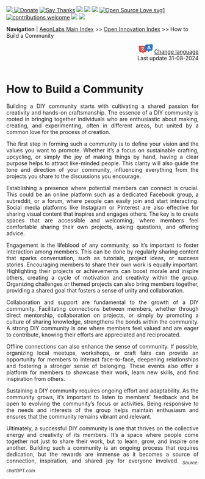 [![](https://dcbadge.vercel.app/api/server/hw3j3RwfJf) ](https://discord.gg/hw3j3RwfJf)
 [![Donate](https://img.shields.io/badge/donate-$-brown.svg?style=for-the-badge)](http://paypal.me/mtpsilva)
 [![Say Thanks](https://img.shields.io/badge/Say%20Thanks-!-yellow.svg?style=for-the-badge)](https://saythanks.io/to/mtpsilva)
![](https://img.shields.io/github/last-commit/aeonSolutions/aeonSolutions?style=for-the-badge)
<img src="https://us-central1-trackgit-analytics.cloudfunctions.net/token/ping/lztozx5fhr486ojv78ol" />
![](https://views.whatilearened.today/views/github/aeonSolutions/aeonSolutions.svg)
[![Open Source Love svg1](https://badges.frapsoft.com/os/v1/open-source.svg?v=103)](#)
[![contributions welcome](https://img.shields.io/badge/contributions-welcome-brightgreen.svg?style=flat&label=Contributions&colorA=red&colorB=black	)](#)
[<img src="https://cdn.buymeacoffee.com/buttons/v2/default-yellow.png" data-canonical-src="https://cdn.buymeacoffee.com/buttons/v2/default-yellow.png" height="30" />](https://www.buymeacoffee.com/migueltomas)
<a href="https://github.com/sponsors/aeonSolutions">
  <img height="40" src="https://github.com/aeonSolutions/PCB-Prototyping-Catalogue/blob/main/media/become_a_github_sponsor.png">
</a>


**Navigation** | [AeonLabs Main Index](https://github.com/aeonSolutions/aeonSolutions/blob/main/aeonSolutions-Main-Index.md)  >>  [Open Innovation Index](https://github.com/aeonSolutions/aeonSolutions/blob/main/open-innovation-book-index.md)  >>  How to Build a Community

<div align="right">
   <img height="25" src="https://github.com/aeonSolutions/aeonSolutions/blob/main/media/language-icon.png"> 
 <a href="https://github-com.translate.goog/aeonSolutions/aeonSolutions/blob/main/How_to_Build_a_Community.md?_x_tr_sl=en&_x_tr_tl=fr&_x_tr_hl=en&_x_tr_pto=wapp">Change language</a> <br>
Last update 31-08-2024
</div>

<br>

<div align="justify">

# How to Build a Community
Building a DIY community starts with cultivating a shared passion for creativity and hands-on craftsmanship. The essence of a DIY community is rooted in bringing together individuals who are enthusiastic about making, creating, and experimenting, often in different areas, but united by a common love for the process of creation.

The first step in forming such a community is to define your vision and the values you want to promote. Whether it’s a focus on sustainable crafting, upcycling, or simply the joy of making things by hand, having a clear purpose helps to attract like-minded people. This clarity will also guide the tone and direction of your community, influencing everything from the projects you share to the discussions you encourage.

Establishing a presence where potential members can connect is crucial. This could be an online platform such as a dedicated Facebook group, a subreddit, or a forum, where people can easily join and start interacting. Social media platforms like Instagram or Pinterest are also effective for sharing visual content that inspires and engages others. The key is to create spaces that are accessible and welcoming, where members feel comfortable sharing their own projects, asking questions, and offering advice.

Engagement is the lifeblood of any community, so it’s important to foster interaction among members. This can be done by regularly sharing content that sparks conversation, such as tutorials, project ideas, or success stories. Encouraging members to share their own work is equally important. Highlighting their projects or achievements can boost morale and inspire others, creating a cycle of motivation and creativity within the group. Organizing challenges or themed projects can also bring members together, providing a shared goal that fosters a sense of unity and collaboration.

Collaboration and support are fundamental to the growth of a DIY community. Facilitating connections between members, whether through direct mentorship, collaboration on projects, or simply by promoting a culture of sharing knowledge, strengthens the bonds within the community. A strong DIY community is one where members feel valued and are eager to contribute, knowing their efforts are appreciated and reciprocated.

Offline connections can also enhance the sense of community. If possible, organizing local meetups, workshops, or craft fairs can provide an opportunity for members to interact face-to-face, deepening relationships and fostering a stronger sense of belonging. These events also offer a platform for members to showcase their work, learn new skills, and find inspiration from others.

Sustaining a DIY community requires ongoing effort and adaptability. As the community grows, it’s important to listen to members’ feedback and be open to evolving the community’s focus or activities. Being responsive to the needs and interests of the group helps maintain enthusiasm and ensures that the community remains vibrant and relevant.

Ultimately, a successful DIY community is one that thrives on the collective energy and creativity of its members. It’s a space where people come together not just to share their work, but to learn, grow, and inspire one another. Building such a community is an ongoing process that requires dedication, but the rewards are immense as it becomes a source of connection, inspiration, and shared joy for everyone involved. <sub>*Source: chatGPT.com*</sub>
</div>
